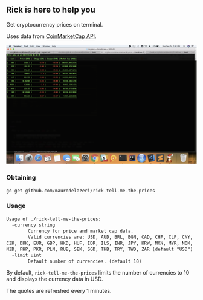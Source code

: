 ## Rick is here to help you

Get cryptocurrency prices on terminal.

Uses data from [CoinMarketCap API](https://coinmarketcap.com/api/).


<img src="./IJiMwP.png" alt="demo">

### Obtaining

    go get github.com/maurodelazeri/rick-tell-me-the-prices

### Usage

```
Usage of ./rick-tell-me-the-prices:
  -currency string
        Currency for price and market cap data.
        Valid currencies are: USD, AUD, BRL, BGN, CAD, CHF, CLP, CNY, CZK, DKK, EUR, GBP, HKD, HUF, IDR, ILS, INR, JPY, KRW, MXN, MYR, NOK, NZD, PHP, PKR, PLN, RUB, SEK, SGD, THB, TRY, TWD, ZAR (default "USD")
  -limit uint
        Default number of currencies. (default 10)
```

By default, `rick-tell-me-the-prices` limits the number of currencies to 10 and displays the
currency data in USD.

The quotes are refreshed every 1 minutes.
